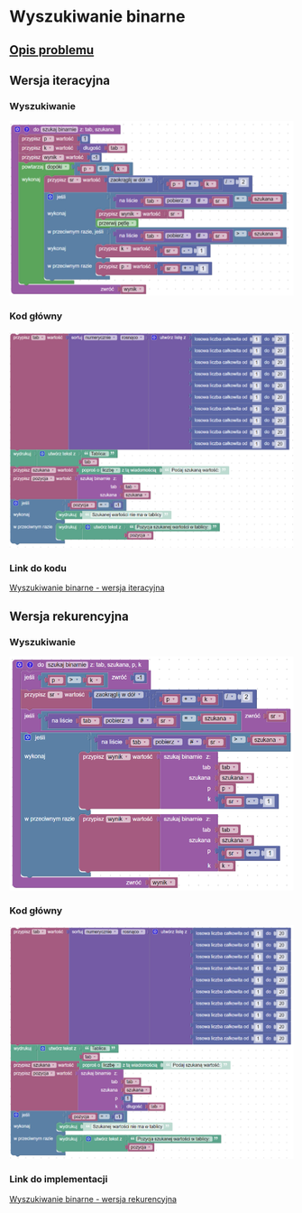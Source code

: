 # Wyszukiwanie binarne

## [Opis problemu](../../../../algorithms/searching/binary-search.md)

## Wersja iteracyjna

### Wyszukiwanie

![Wyszukiwanie binarne - wersja iteracyjna](../../../../assets/binary_search_iterative.png)

### Kod główny

![](../../../../assets/binary_search_iterative_main.png)

### Link do kodu

[Wyszukiwanie binarne - wersja iteracyjna](https://blockly-demo.appspot.com/static/demos/code/index.html?lang=pl#judq96)

## Wersja rekurencyjna

### Wyszukiwanie

![Wyszukiwanie binarne - wersja rekurencyjna](../../../../assets/binary_search_recursive.png)

### Kod główny

![](../../../../assets/binary_search_recursive_main.png)

### Link do implementacji

[Wyszukiwanie binarne - wersja rekurencyjna](https://blockly-demo.appspot.com/static/demos/code/index.html?lang=pl#m3xt9c)
